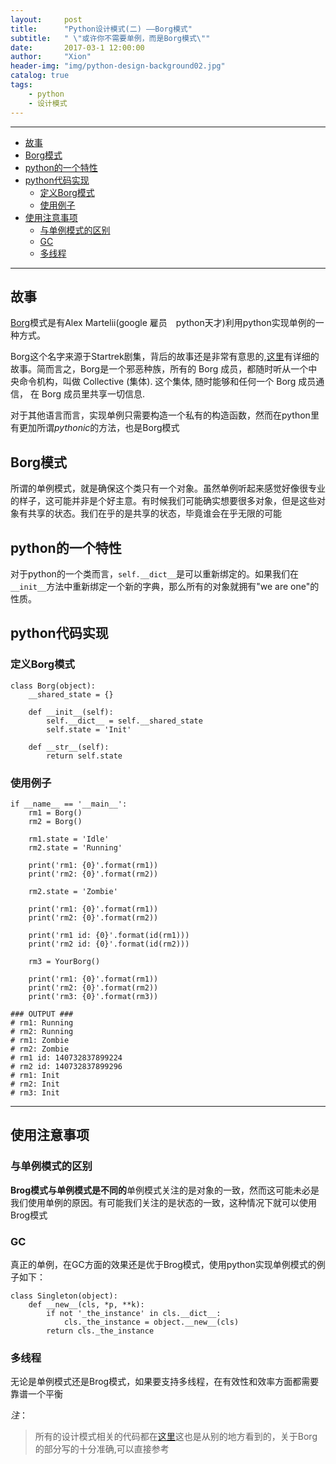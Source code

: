 ```yaml
---
layout:     post
title:      "Python设计模式(二) ——Borg模式"
subtitle:   " \"或许你不需要单例，而是Borg模式\""
date:       2017-03-1 12:00:00
author:     "Xion"
header-img: "img/python-design-background02.jpg"
catalog: true
tags:
    - python
    - 设计模式
---
```


---

<!-- toc orderedList: -->

- [故事](#故事)
- [Borg模式](#borg模式)
- [python的一个特性](#python的一个特性)
- [python代码实现](#python代码实现)
	- [定义Borg模式](#定义borg模式)
	- [使用例子](#使用例子)
- [使用注意事项](#使用注意事项)
	- [与单例模式的区别](#与单例模式的区别)
	- [GC](#gc)
	- [多线程](#多线程)

<!-- tocstop -->

---




## 故事

[Borg](http://code.activestate.com/recipes/66531/)模式是有Alex Martelii(google 雇员　python天才)利用python实现单例的一种方式。

Borg这个名字来源于Startrek剧集，背后的故事还是非常有意思的,[这里](https://blog.youxu.info/2010/04/29/borg/)有详细的故事。简而言之，Borg是一个邪恶种族，所有的 Borg 成员，都随时听从一个中央命令机构，叫做 Collective (集体). 这个集体, 随时能够和任何一个 Borg 成员通信， 在 Borg 成员里共享一切信息.

对于其他语言而言，实现单例只需要构造一个私有的构造函数，然而在python里有更加所谓*pythonic*的方法，也是Borg模式

## Borg模式

所谓的单例模式，就是确保这个类只有一个对象。虽然单例听起来感觉好像很专业的样子，这可能并非是个好主意。有时候我们可能确实想要很多对象，但是这些对象有共享的状态。我们在乎的是共享的状态，毕竟谁会在乎无限的可能

## python的一个特性

对于python的一个类而言，`self.__dict__`是可以重新绑定的。如果我们在`__init__`方法中重新绑定一个新的字典，那么所有的对象就拥有"we are one"的性质。


## python代码实现

### 定义Borg模式
```
class Borg(object):
    __shared_state = {}

    def __init__(self):
        self.__dict__ = self.__shared_state
        self.state = 'Init'

    def __str__(self):
        return self.state

```
### 使用例子
```
if __name__ == '__main__':
    rm1 = Borg()
    rm2 = Borg()

    rm1.state = 'Idle'
    rm2.state = 'Running'

    print('rm1: {0}'.format(rm1))
    print('rm2: {0}'.format(rm2))

    rm2.state = 'Zombie'

    print('rm1: {0}'.format(rm1))
    print('rm2: {0}'.format(rm2))

    print('rm1 id: {0}'.format(id(rm1)))
    print('rm2 id: {0}'.format(id(rm2)))

    rm3 = YourBorg()

    print('rm1: {0}'.format(rm1))
    print('rm2: {0}'.format(rm2))
    print('rm3: {0}'.format(rm3))

### OUTPUT ###
# rm1: Running
# rm2: Running
# rm1: Zombie
# rm2: Zombie
# rm1 id: 140732837899224
# rm2 id: 140732837899296
# rm1: Init
# rm2: Init
# rm3: Init
```
---

## 使用注意事项

### 与单例模式的区别

**Brog模式与单例模式是不同的**单例模式关注的是对象的一致，然而这可能未必是我们使用单例的原因。有可能我们关注的是状态的一致，这种情况下就可以使用Brog模式

### GC

真正的单例，在GC方面的效果还是优于Brog模式，使用python实现单例模式的例子如下：

```
class Singleton(object):
    def __new__(cls, *p, **k):
        if not '_the_instance' in cls.__dict__:
            cls._the_instance = object.__new__(cls)
        return cls._the_instance
```

### 多线程

无论是单例模式还是Brog模式，如果要支持多线程，在有效性和效率方面都需要靠谱一个平衡

*注*：
>所有的设计模式相关的代码都在[这里](https://github.com/xionchen/python-patterns)这也是从别的地方看到的，关于Borg的部分写的十分准确,可以直接参考
